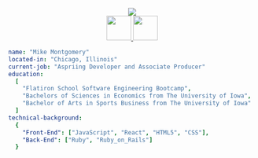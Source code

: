 <p align="center">
  <img src="https://capsule-render.vercel.app/api?&color=000000&fontColor=FFCD00&type=rounded&height=200&text=Welcome!&fontSize=90&animation=fadeIn&stroke=ffffff&strokeWidth=4"/>
  <br />
  <a href="https://www.linkedin.com/in/montgomery-mike/">
    <img height="50" src="https://cdn2.iconfinder.com/data/icons/social-media-2285/512/1_Linkedin_unofficial_colored_svg-512.png"/>
  </a>
  <a href="https://medium.com/@michael.c.montgomery">
    <img height="50" src="https://cdn3.iconfinder.com/data/icons/social-media-black-white-2/1151/Medium_logo_-_black-512.png"/>
  </a>
</p>

```yaml
name: "Mike Montgomery"
located-in: "Chicago, Illinois"
current-job: "Aspriing Developer and Associate Producer"
education:
  [
    "Flatiron School Software Engineering Bootcamp",
    "Bachelors of Sciences in Economics from The University of Iowa",
    "Bachelor of Arts in Sports Business from The University of Iowa"
  ]
technical-background:
  {
    "Front-End": ["JavaScript", "React", "HTML5", "CSS"],
    "Back-End": ["Ruby", "Ruby_on_Rails"]
  }
```

<!---

Here are some ideas to get you started:

- 🔭 I’m currently working on ...
- 🌱 I’m currently learning ...
- 👯 I’m looking to collaborate on ...
- 🤔 I’m looking for help with ...
- 💬 Ask me about ...
- 📫 How to reach me: ...
- 😄 Pronouns: ...
- ⚡ Fun fact: ...
-->
